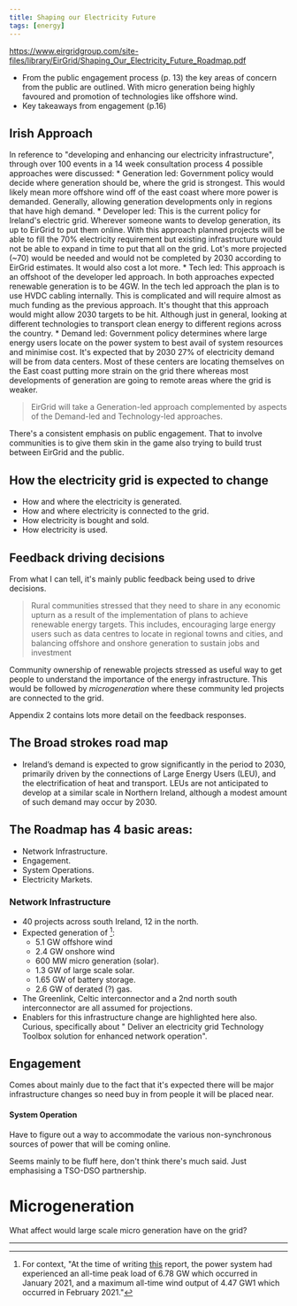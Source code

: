 ```yaml
---
title: Shaping our Electricity Future
tags: [energy]
---
```

https://www.eirgridgroup.com/site-files/library/EirGrid/Shaping_Our_Electricity_Future_Roadmap.pdf


* From the public engagement process (p. 13) the key areas of concern from the public are outlined. With micro
  generation being highly favoured and promotion of technologies like offshore wind.
* Key takeaways from engagement (p.16)

## Irish Approach

In reference to "developing and enhancing our electricity infrastructure", through over 100 events in a 14 week
consultation process 4 possible approaches were discussed:
    * Generation led: Government policy would decide where generation should be, where the grid is strongest. This
      would likely mean more offshore wind off of the east coast where more power is demanded. Generally, allowing
      generation developments only in regions that have high demand.
    * Developer led: This is the current policy for Ireland's electric grid. Wherever someone wants to develop
      generation, its up to EirGrid to put them online. With this approach planned projects will be able to fill the 70%
      electricity requirement but existing infrastructure would not be able to expand in time to put that all on the
      grid. Lot's more projected (~70) would be needed and would not be completed by 2030 according to EirGrid
      estimates. It would also cost a lot more.
    * Tech led: This approach is an offshoot of the developer led approach. In both approaches expected renewable
      generation is to be 4GW. In the tech led approach the plan is to use HVDC cabling internally. This is complicated
      and will require almost as much funding as the previous approach. It's thought that this approach would might allow
      2030 targets to be hit. Although just in general, looking at different technologies to transport clean energy to
      different regions across the country.
    * Demand led: Government policy determines where large energy users locate on the power system to best avail of
      system resources and minimise cost. It's expected that by 2030 27% of electricity demand will be from data
      centers. Most of these centers are locating themselves on the East coast putting more strain on the grid there
      whereas most developments of generation are going to remote areas where the grid is weaker.

> EirGrid will take a Generation-led approach complemented by aspects of the Demand-led and Technology-led approaches.

There's a consistent emphasis on public engagement. That to involve communities is to give them skin in the game also
trying to build trust between EirGrid and the public.

## How the electricity grid is expected to change

* How and where the electricity is generated.
* How and where electricity is connected to the grid.
* How electricity is bought and sold.
* How electricity is used.

## Feedback driving decisions

From what I can tell, it's mainly public feedback being used to drive decisions.

> Rural communities stressed that they need to share in any economic upturn as a result of the implementation of plans
to achieve renewable energy targets. This includes, encouraging large energy users such as data centres to locate in
regional towns and cities, and balancing offshore and onshore generation to sustain jobs and investment

Community ownership of renewable projects stressed as useful way to get people to understand the importance of the
energy infrastructure. This would be followed by _microgeneration_ where these community led projects are connected to
the grid.

Appendix 2 contains lots more detail on the feedback responses.

## The Broad strokes road map

* Ireland’s demand is expected to grow significantly in the period to 2030, primarily driven by the connections of Large
  Energy Users (LEU), and the electrification of heat and transport. LEUs are not anticipated to develop at a similar
  scale in Northern Ireland, although a modest amount of such demand may occur by 2030.

## The Roadmap has 4 basic areas:

* Network Infrastructure.
* Engagement.
* System Operations.
* Electricity Markets.

### Network Infrastructure

* 40 projects across south Ireland, 12 in the north.
* Expected generation of [^1]:
    * 5.1 GW offshore wind
    * 2.4 GW onshore wind
    * 600 MW micro generation (solar).
    * 1.3 GW of large scale solar.
    * 1.65 GW of battery storage.
    * 2.6 GW of derated (?) gas.
* The Greenlink, Celtic interconnector and a 2nd north south interconnector are all assumed for projections.
* Enablers for this infrastructure change are highlighted here also. Curious, specifically about " Deliver an
  electricity grid Technology Toolbox solution for enhanced network operation".

## Engagement

Comes about mainly due to the fact that it's expected there will be major infrastructure changes so need buy in from
people it will be placed near.

#### System Operation

Have to figure out a way to accommodate the various non-synchronous sources of power that will be coming online.

Seems mainly to be fluff here, don't think there's much said. Just emphasising a TSO-DSO partnership.

# Microgeneration

What affect would large scale micro generation have on the grid?

---

[^1]: For context, "At the time of writing [this](https://www.eirgridgroup.com/site-files/library/EirGrid/Shaping_Our_Electricity_Future_Roadmap.pdf) report, the
power system had experienced an all-time peak load of 6.78 GW which occurred in January 2021, and a maximum all-time
wind output of 4.47 GW1 which occurred in February 2021."



